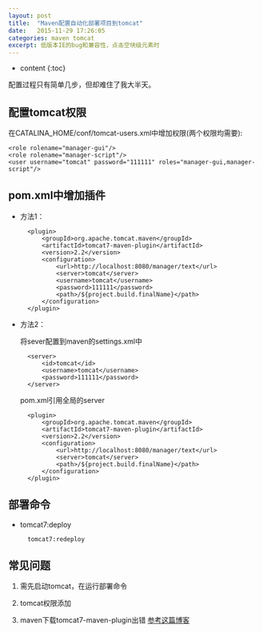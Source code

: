 ```yaml
---
layout: post
title:  "Maven配置自动化部署项目到tomcat"
date:   2015-11-29 17:26:05
categories: maven tomcat
excerpt: 低版本IE的bug和兼容性，点击空块级元素时
---
```


* content
{:toc}

配置过程只有简单几步，但却难住了我大半天。

## 配置tomcat权限

在CATALINA_HOME/conf/tomcat-users.xml中增加权限(两个权限均需要):

	<role rolename="manager-gui"/>
	<role rolename="manager-script"/>
	<user username="tomcat" password="111111" roles="manager-gui,manager-script"/>


## pom.xml中增加插件

- 方法1：
	
		<plugin>
			<groupId>org.apache.tomcat.maven</groupId>
			<artifactId>tomcat7-maven-plugin</artifactId>
			<version>2.2</version>
			<configuration>
				<url>http://localhost:8080/manager/text</url>
				<server>tomcat</server>
				<username>tomcat</username>
				<password>111111</password>
				<path>/${project.build.finalName}</path>
			</configuration>
		</plugin>
	
	
- 方法2：

	将sever配置到maven的settings.xml中
	
		<server>
			<id>tomcat</id>
			<username>tomcat</username>
			<password>111111</password>
		</server>
	

	pom.xml引用全局的server
	
		<plugin>
			<groupId>org.apache.tomcat.maven</groupId>
			<artifactId>tomcat7-maven-plugin</artifactId>
			<version>2.2</version>
			<configuration>
				<url>http://localhost:8080/manager/text</url>
				<server>tomcat</server>
		      	<path>/${project.build.finalName}</path>
			</configuration>
		</plugin>
	
## 部署命令

- tomcat7:deploy

		tomcat7:redeploy

## 常见问题

1. 需先启动tomcat，在运行部署命令

2. tomcat权限添加

3. maven下载tomcat7-maven-plugin出错 [参考这篇博客](http://www.51testing.com/html/94/488194-845177.html "常见问题")